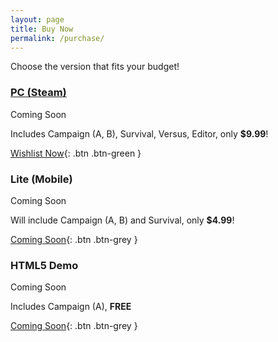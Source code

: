 ```yaml
---
layout: page
title: Buy Now
permalink: /purchase/
---
```


Choose the version that fits your budget!

### [PC (Steam)](https://store.steampowered.com/app/3299900)

Coming Soon

Includes Campaign (A, B), Survival, Versus, Editor, only **$9.99**!

[Wishlist Now](https://store.steampowered.com/app/3299900){: .btn .btn-green }

### Lite (Mobile)

Coming Soon

Will include Campaign (A, B) and Survival, only **$4.99**!

[Coming Soon](){: .btn .btn-grey }

### HTML5 Demo

Coming Soon

Includes Campaign (A), **FREE**

[Coming Soon](){: .btn .btn-grey }


